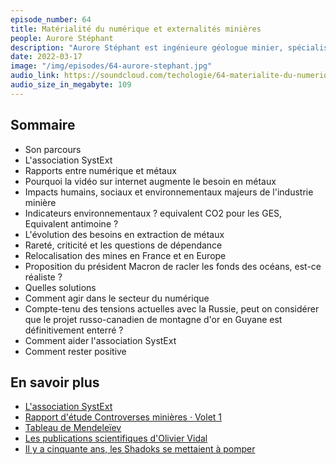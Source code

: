 ```yaml
---
episode_number: 64
title: Matérialité du numérique et externalités minières
people: Aurore Stéphant
description: "Aurore Stéphant est ingénieure géologue minier, spécialisée dans les risques environnementaux et sanitaires de l'industrie minière. Elle est cofondatrice de l'association SystExt(Systèmes extractifs et Environnements) qui regroupe des professionnels en activité ayant un intérêt commun pour les systèmes extractifs, en particulier miniers, et des compétences pour s'approprier les problématiques techniques associées à ces activités. Nous avons discuté de ce qu'est l'industrie minière et les particularités liés aux métaux nécessaires au numérique."
date: 2022-03-17
image: "/img/episodes/64-aurore-stephant.jpg"
audio_link: https://soundcloud.com/techologie/64-materialite-du-numerique-et-externalites-minieres
audio_size_in_megabyte: 109
---
```


## Sommaire

* Son parcours
* L'association SystExt
* Rapports entre numérique et métaux
* Pourquoi la vidéo sur internet augmente le besoin en métaux
* Impacts humains, sociaux et environnementaux majeurs de l'industrie minière
* Indicateurs environnementaux ? equivalent CO2 pour les GES, Equivalent antimoine ?
* L'évolution des besoins en extraction de métaux
* Rareté, criticité et les questions de dépendance
* Relocalisation des mines en France et en Europe
* Proposition du président Macron de racler les fonds des océans, est-ce réaliste ?
* Quelles solutions
* Comment agir dans le secteur du numérique
* Compte-tenu des tensions actuelles avec la Russie, peut on considérer que le projet russo-canadien de montagne d'or en Guyane est définitivement enterré ?
* Comment aider l'association SystExt
* Comment rester positive

## En savoir plus

* [L'association SystExt](https://www.systext.org/)
* [Rapport d'étude Controverses minières · Volet 1](https://www.systext.org/node/1785)
* [Tableau de Mendeleïev](https://fr.wikipedia.org/wiki/Tableau_p%C3%A9riodique_des_%C3%A9l%C3%A9ments)
* [Les publications scientifiques d'Olivier Vidal](https://www.cairn.info/publications-de-Olivier-Vidal--90870.htm)
* [Il y a cinquante ans, les Shadoks se mettaient à pomper](https://www.francetvinfo.fr/culture/series/il-y-a-cinquante-ans-les-shadoks-se-mettaient-a-pomper_3283033.html)
